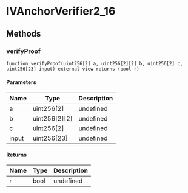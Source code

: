 # IVAnchorVerifier2_16









## Methods

### verifyProof

```solidity
function verifyProof(uint256[2] a, uint256[2][2] b, uint256[2] c, uint256[23] input) external view returns (bool r)
```





#### Parameters

| Name | Type | Description |
|---|---|---|
| a | uint256[2] | undefined
| b | uint256[2][2] | undefined
| c | uint256[2] | undefined
| input | uint256[23] | undefined

#### Returns

| Name | Type | Description |
|---|---|---|
| r | bool | undefined





